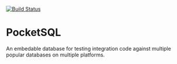 [![Build Status](https://travis-ci.org/rkoeninger/pocketsql.svg?branch=master)](https://travis-ci.org/rkoeninger/pocketsql)

# PocketSQL

An embedable database for testing integration code against multiple popular databases on multiple platforms.
